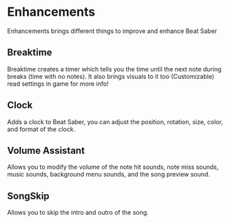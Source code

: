 # Enhancements
Enhancements brings different things to improve and enhance Beat Saber
## Breaktime
Breaktime creates a timer which tells you the time until the next note during breaks (time with no notes). It also brings visuals to it too (Customizable) read settings in game for more info!
## Clock
Adds a clock to Beat Saber, you can adjust the position, rotation, size, color, and format of the clock.
## Volume Assistant
Allows you to modify the volume of the note hit sounds, note miss sounds, music sounds, background menu sounds, and the song preview sound.
## SongSkip
Allows you to skip the intro and outro of the song.
